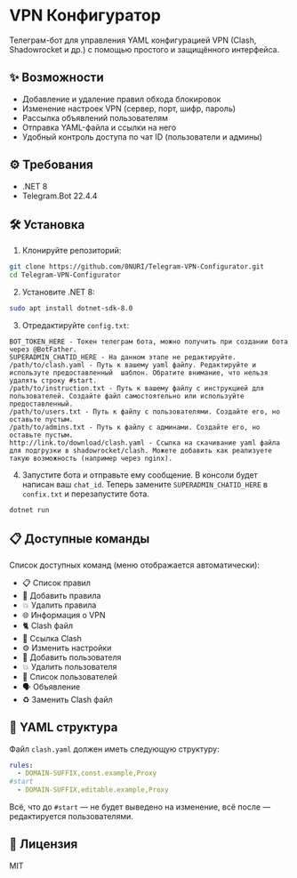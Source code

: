 # VPN Конфигуратор

Телеграм-бот для управления YAML конфигурацией VPN (Clash, Shadowrocket и др.) с помощью простого и защищённого интерфейса.

## ✨ Возможности

- Добавление и удаление правил обхода блокировок
- Изменение настроек VPN (сервер, порт, шифр, пароль)
- Рассылка объявлений пользователям
- Отправка YAML-файла и ссылки на него
- Удобный контроль доступа по чат ID (пользователи и админы)

## ⚙️ Требования

- .NET 8
- Telegram.Bot 22.4.4
  
## 🛠 Установка

1. Клонируйте репозиторий:
```bash
git clone https://github.com/0NURI/Telegram-VPN-Configurator.git
cd Telegram-VPN-Configurator
```

2. Установите .NET 8:
```bash
sudo apt install dotnet-sdk-8.0
```

3. Отредактируйте `config.txt`:
```
BOT_TOKEN_HERE - Токен телеграм бота, можно получить при создании бота через @BotFather.
SUPERADMIN_CHATID_HERE - На данном этапе не редактируйте.
/path/to/clash.yaml - Путь к вашему yaml файлу. Редактируйте и используте предоставленный  шаблон. Обратите внимание, что нельзя удалять строку #start.
/path/to/instruction.txt - Путь к вашему файлу с инструкцией для пользователей. Создайте файл самостоятельно или используйте предоставленный.
/path/to/users.txt - Путь к файлу с пользователями. Создайте его, но оставьте пустым.
/path/to/admins.txt - Путь к файлу с админами. Создайте его, но оставьте пустым.
http://link.to/download/clash.yaml - Ссылка на скачивание yaml файла для подгрузки в shadowrocket/clash. Можете добавить как реализуете такую возможность (например через nginx).
```

4. Запустите бота и отправьте ему сообщение. В консоли будет написан ваш `chat_id`. Теперь замените `SUPERADMIN_CHATID_HERE` в `confix.txt` и перезапустите бота.

```bash
dotnet run
```

## 📋 Доступные команды

Список доступных команд (меню отображается автоматически):
- 📋 Список правил
- 🔨 Добавить правила
- 💥 Удалить правила
- 🌐 Информация о VPN
- 🐈 Clash файл
- 🔗 Ссылка Clash
- ⚙️ Изменить настройки
- 👤 Добавить пользователя
- 💥 Удалить пользователя
- 👥 Список пользователей
- 🗣 Объявление
- ♻️ Заменить Clash файл

## 📂 YAML структура

Файл `clash.yaml` должен иметь следующую структуру:
```yaml
rules:
  - DOMAIN-SUFFIX,const.example,Proxy
#start
  - DOMAIN-SUFFIX,editable.example,Proxy
```
Всё, что до `#start` — не будет выведено на изменение, всё после — редактируется пользователями.

## 📝 Лицензия

MIT
